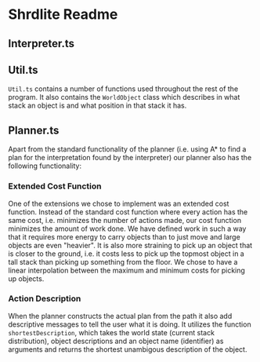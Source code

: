 # Shrdlite Readme

## Interpreter.ts

## Util.ts

`Util.ts` contains a number of functions used throughout the rest of the program. It also contains the `WorldObject` class which describes in what stack an object is and what position in that stack it has.

## Planner.ts

Apart from the standard functionality of the planner (i.e. using A* to find a plan for the
interpretation found by the interpreter) our planner also has the following functionality:

### Extended Cost Function

One of the extensions we chose to implement was an extended cost function. Instead of the standard cost function where every action has the same cost, i.e. minimizes the number of actions made, our cost function minimizes the amount of work done. We have defined work in such a way that it requires more energy to carry objects than to just move and large objects are even "heavier". It is also more straining to pick up an object that is closer to the ground, i.e. it costs less to pick up the topmost object in a tall stack than picking up something from the floor. We chose to have a linear interpolation between the maximum and minimum costs for picking up objects.

### Action Description

When the planner constructs the actual plan from the path it also add descriptive messages to tell the user what it is doing. It utilizes the function `shortestDescription`, which takes the world state (current stack distribution), object descriptions and an object name (identifier) as arguments and returns the shortest unambigous description of the object.